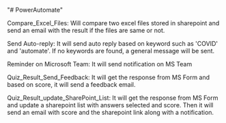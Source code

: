 "# PowerAutomate" 

Compare_Excel_Files: Will compare two excel files stored in sharepoint and send an email with the result if the files are same or not.

Send Auto-reply: It will send auto reply based on keyword such as 'COVID' and 'automate'. If no keywords are found, a general message will be sent.

Reminder on Microsoft Team: It will send notification on MS Team

Quiz_Result_Send_Feedback: It will get the response from MS Form and based on score, it will send a feedback email.

Quiz_Result_update_SharePoint_List: It will get the response from MS Form and update a sharepoint list with answers selected and score. Then it will send an email with score and the sharepoint link along with a notification.

